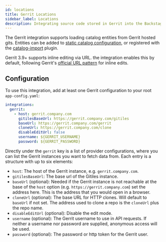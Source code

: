 ```yaml
---
id: locations
title: Gerrit Locations
sidebar_label: Locations
description: Integrating source code stored in Gerrit into the Backstage catalog
---
```


The Gerrit integration supports loading catalog entities from Gerrit hosted gits. Entities can
be added to [static catalog configuration](../../features/software-catalog/configuration.md),
or registered with the
[catalog-import](https://github.com/backstage/backstage/tree/master/plugins/catalog-import)
plugin.

Gerrit 3.9+ supports inline editing via URL. the integration enables this by default, following Gerrit's [official URL pattern](https://gerrit-review.googlesource.com/Documentation/user-inline-edit.html#create_from_url) for inline edits.

## Configuration

To use this integration, add at least one Gerrit configuration to your root `app-config.yaml`:

```yaml
integrations:
  gerrit:
    - host: gerrit.company.com
      gitilesBaseUrl: https://gerrit.company.com/gitiles
      baseUrl: https://gerrit.company.com/gerrit
      cloneUrl: https://gerrit.company.com/clone
      disableEditUrl: false
      username: ${GERRIT_USERNAME}
      password: ${GERRIT_PASSWORD}
```

Directly under the `gerrit` key is a list of provider configurations, where
you can list the Gerrit instances you want to fetch data from. Each entry is
a structure with up to six elements:

- `host`: The host of the Gerrit instance, e.g. `gerrit.company.com`.
- `gitilesBaseUrl`: The base url of the Gitiles instance.
- `baseUrl` (optional): Needed if the Gerrit instance is not reachable at
  the base of the `host` option (e.g. `https://gerrit.company.com`) set the
  address here. This is the address that you would open in a browser.
- `cloneUrl` (optional): The base URL for HTTP clones. Will default to `baseUrl` if
  not set. The address used to clone a repo is the `cloneUrl` plus the repo name.
- `disableEditUrl` (optional): Disable the edit mode.
- `username` (optional): The Gerrit username to use in API requests. If
  neither a username nor password are supplied, anonymous access will be used.
- `password` (optional): The password or http token for the Gerrit user.
